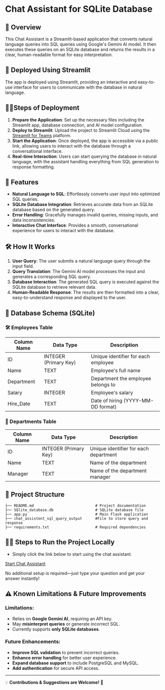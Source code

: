 # Chat Assistant for SQLite Database

##  📌 **Overview**  
This Chat Assistant is a Streamlit-based application that converts natural language queries into SQL queries using Google's Gemini AI model. It then executes these queries on an SQLite database and returns the results in a clear, human-readable format for easy interpretation.


## 🚀 **Deployed Using Streamlit**  
The app is deployed using Streamlit, providing an interactive and easy-to-use interface for users to communicate with the database in natural language.


##  🏃‍♂️**Steps of Deployment** 
1. **Prepare the Application**: Set up the necessary files including the Streamlit app, database connection, and AI model configuration.
2. **Deploy to Streamlit**: Upload the project to Streamlit Cloud using the [Streamlit for Teams](https://streamlit.io/teams) platform.
3. **Start the Application**: Once deployed, the app is accessible via a public link, allowing users to interact with the database through a conversational interface.
4. **Real-time Interaction**: Users can start querying the database in natural language, with the assistant handling everything from SQL generation to response formatting.

## 🚀 **Features**
- **Natural Language to SQL**: Effortlessly converts user input into optimized SQL queries.
- **SQLite Database Integration**: Retrieves accurate data from an SQLite database based on the generated query.
- **Error Handling**: Gracefully manages invalid queries, missing inputs, and data inconsistencies.
- **Interactive Chat Interface**: Provides a smooth, conversational experience for users to interact with the database.


## 🛠️ **How It Works**
1. **User Query**: The user submits a natural language query through the input field.
2. **Query Translation**: The Gemini AI model processes the input and generates a corresponding SQL query.
3. **Database Interaction**: The generated SQL query is executed against the SQLite database to retrieve relevant data.
4. **Human-Readable Response**: The results are then formatted into a clear, easy-to-understand response and displayed to the user.

## 📂 **Database Schema (SQLite)**  

### 🛠 Employees Table  
| Column Name  | Data Type | Description |
|-------------|----------|-------------|
| ID          | INTEGER (Primary Key) | Unique identifier for each employee |
| Name        | TEXT     | Employee's full name |
| Department  | TEXT     | Department the employee belongs to |
| Salary      | INTEGER     | Employee's salary |
| Hire_Date   | TEXT     | Date of hiring (YYYY-MM-DD format) |

### 🏢 Departments Table  
| Column Name  | Data Type | Description |
|-------------|----------|-------------|
| ID          | INTEGER (Primary Key) | Unique identifier for each department |
| Name        | TEXT     | Name of the department |
| Manager     | TEXT     | Name of the department manager |

## 📂 Project Structure
```
├── README.md                            # Project documentation
├── SQlite_database.db                   # SQLite database file
├── app.py                               # Main Flask application
├── chat_assistent_sql_query_output      #File to store query and response
├── requirements.txt                     # Required dependencies
```

## 🏃‍♂️ Steps to Run the Project Locally

- Simply click the link below to start using the chat assistant.

[Start Chat Assistant](https://app-chatassistant-hxudf2djuweh7oxrtvybun.streamlit.app/)

No additional setup is required—just type your question and get your answer instantly!


## ⚠️ Known Limitations & Future Improvements
### Limitations:
- Relies on **Google Gemini AI**, requiring an API key.
- May **misinterpret queries** or generate incorrect SQL.
- Currently supports **only SQLite databases**.

### Future Enhancements:
- **Improve SQL validation** to prevent incorrect queries.
- **Enhance error handling** for better user experience.
- **Expand database support** to include PostgreSQL and MySQL.
- **Add authentication** for secure API access.

---
💡 **Contributions & Suggestions are Welcome!** 🚀


